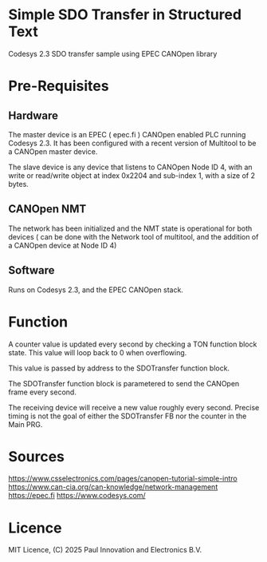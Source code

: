 # Simple SDO Transfer in Structured Text
Codesys 2.3 SDO transfer sample using EPEC CANOpen library
# Pre-Requisites
## Hardware
The master device is an EPEC ( epec.fi ) CANOpen enabled PLC running Codesys 2.3.
It has been configured with a recent version of Multitool to be a CANOpen master device.

The slave device is any device that listens to CANOpen Node ID 4, with an write or read/write
object at index 0x2204 and sub-index 1, with a size of 2 bytes.

## CANOpen NMT
The network has been initialized and the NMT state is operational for both devices ( can be done
with the Network tool of multitool, and the addition of a CANOpen device at Node ID 4)

## Software

Runs on Codesys 2.3, and the EPEC CANOpen stack. 

# Function
A counter value is updated every second by checking a TON function block state.
This value will loop back to 0 when overflowing.

This value is passed by address to the SDOTransfer function block.

The SDOTransfer function block is parametered to send the CANOpen frame every second.

The receiving device will receive a new value roughly every second. Precise timing 
is not the goal of either the SDOTransfer FB nor the counter in the Main PRG.


# Sources
https://www.csselectronics.com/pages/canopen-tutorial-simple-intro
https://www.can-cia.org/can-knowledge/network-management
https://epec.fi 
https://www.codesys.com/

# Licence
MIT Licence, (C) 2025 Paul Innovation and Electronics B.V.

